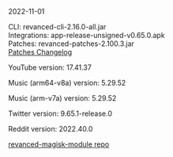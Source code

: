 2022-11-01
  
CLI: revanced-cli-2.16.0-all.jar  
Integrations: app-release-unsigned-v0.65.0.apk  
Patches: revanced-patches-2.100.3.jar  
[Patches Changelog](https://github.com/revanced/revanced-patches/releases/tag/v2.100.3)  

YouTube version: 17.41.37  

Music (arm64-v8a) version: 5.29.52  

Music (arm-v7a) version: 5.29.52  

Twitter version: 9.65.1-release.0  

Reddit version: 2022.40.0  

[revanced-magisk-module repo](https://github.com/j-hc/revanced-magisk-module)

